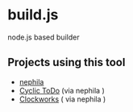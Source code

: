 # build.js

node.js based builder

## Projects using this tool

- [nephila](https://github.com/wraith13/nephila)
- [Cyclic ToDo](https://github.com/wraith13/cyclic-todo) (via nephila )
- [Clockworks](https://github.com/wraith13/clockworks) ( via nephila )
